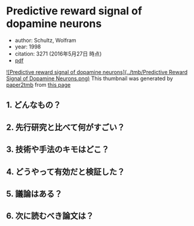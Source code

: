 # Predictive reward signal of dopamine neurons
- author: Schultz, Wolfram
- year: 1998
- citation: 3271 (2016年5月27日 時点)
- [pdf](http://jn.physiology.org/content/jn/80/1/1.full.pdf)

[![Predictive reward signal of dopamine neurons](../tmb/Predictive Reward Signal of Dopamine Neurons.png)](http://jn.physiology.org/content/jn/80/1/1.full.pdf)
This thumbnail was generated by [paper2tmb](https://github.com/sotetsuk/paper2tmb) from [this page](http://jn.physiology.org/content/jn/80/1/1.full.pdf)

## 1. どんなもの？
## 2. 先行研究と比べて何がすごい？
## 3. 技術や手法のキモはどこ？
## 4. どうやって有効だと検証した？
## 5. 議論はある？
## 6. 次に読むべき論文は？
